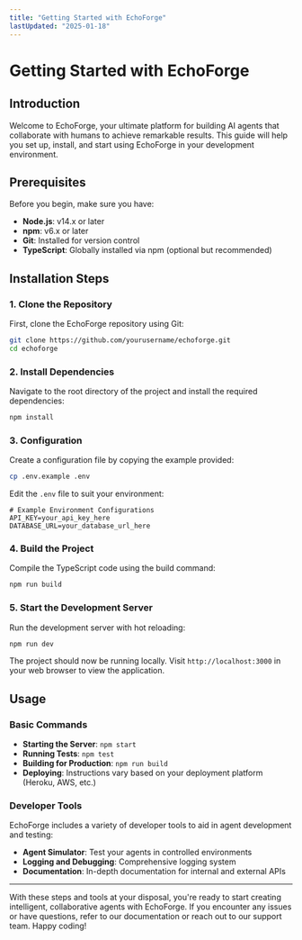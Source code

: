 ```yaml
---
title: "Getting Started with EchoForge"
lastUpdated: "2025-01-18"
---
```


# Getting Started with EchoForge

## Introduction

Welcome to EchoForge, your ultimate platform for building AI agents that collaborate with humans to achieve remarkable results. This guide will help you set up, install, and start using EchoForge in your development environment.

## Prerequisites

Before you begin, make sure you have:

- **Node.js**: v14.x or later
- **npm**: v6.x or later
- **Git**: Installed for version control
- **TypeScript**: Globally installed via npm (optional but recommended)

## Installation Steps

### 1. Clone the Repository

First, clone the EchoForge repository using Git:

```bash
git clone https://github.com/yourusername/echoforge.git
cd echoforge
```

### 2. Install Dependencies

Navigate to the root directory of the project and install the required dependencies:

```bash
npm install
```

### 3. Configuration

Create a configuration file by copying the example provided:

```bash
cp .env.example .env
```

Edit the `.env` file to suit your environment:

```plaintext
# Example Environment Configurations
API_KEY=your_api_key_here
DATABASE_URL=your_database_url_here
```

### 4. Build the Project

Compile the TypeScript code using the build command:

```bash
npm run build
```

### 5. Start the Development Server

Run the development server with hot reloading:

```bash
npm run dev
```

The project should now be running locally. Visit `http://localhost:3000` in your web browser to view the application.

## Usage

### Basic Commands

- **Starting the Server**: `npm start`
- **Running Tests**: `npm test`
- **Building for Production**: `npm run build`
- **Deploying**: Instructions vary based on your deployment platform (Heroku, AWS, etc.)

### Developer Tools

EchoForge includes a variety of developer tools to aid in agent development and testing:

- **Agent Simulator**: Test your agents in controlled environments
- **Logging and Debugging**: Comprehensive logging system
- **Documentation**: In-depth documentation for internal and external APIs

---

With these steps and tools at your disposal, you're ready to start creating intelligent, collaborative agents with EchoForge. If you encounter any issues or have questions, refer to our documentation or reach out to our support team. Happy coding!
